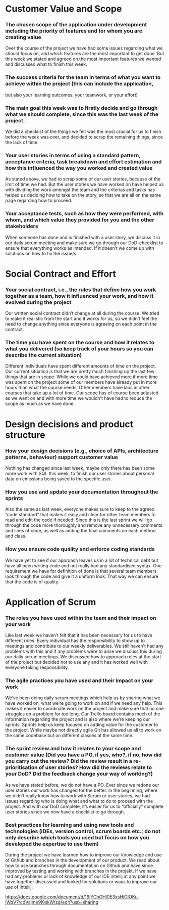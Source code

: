 # Customer Value and Scope
### The chosen scope of the application under development including the priority of features and for whom you are creating value
Over the course of the project we have had some issues regarding what we should focus on, and which features are the most important to get done. 
But this week we stated and agreed on the most important features we wanted and discussed what to finish this week.
### The success criteria for the team in terms of what you want to achieve within the project (this can include the application, 
but also your learning outcomes, your teamwork, or your effort)
### The main goal this week was to firstly decide and go through what we should complete, since this was the last week of the project. 
We did a checklist of the things we felt was the most crucial for us to finish before the week was over, and decided to scrap the remaining things, since the lack of time.
### Your user stories in terms of using a standard pattern, acceptance criteria, task breakdown and effort estimation and how this influenced the way you worked and created value
As stated above, we had to scrap some of our user stories, because of the limit of time we had. 
But the user stories we have worked on have helped us with dividing the work amongst the team and the criterias and tasks has helped us deciding how to take on the story, 
so that we are all on the same page regarding how to proceed.
### Your acceptance tests, such as how they were performed, with whom, and which value they provided for you and the other stakeholders
When someone has done and is finished with a user story, we discuss it in our daily scrum meeting and make sure we go through our DoD-checklist to ensure that everything 
works as intended. If it doesn’t we come up with solutions on how to fix the issue/s. 

# Social Contract and Effort
### Your social contract, i.e., the rules that define how you work together as a team, how it influenced your work, and how it evolved during the project
Our written social contract didn’t change at all during the course. We tried to make it realistic from the start and it works for us, 
so we didn’t feel the need to change anything since everyone is agreeing on each point in the contract.
### The time you have spent on the course and how it relates to what you delivered (so keep track of your hours so you can describe the current situation)
Different individuals have spent different amounts of time on the project. Our current situation is that we are pretty much finishing up the last few things that are in scope. 
While we could have achieved more if more time was spent on the project some of our members have already put in more hours than what the course needs. 
Other members have labs in other courses that take up a lot of time. Our scope has of course been adjusted as we went on and with more time we wouldn’t have had to reduce 
the scope as much as we have done.

# Design decisions and product structure
### How your design decisions (e.g., choice of APIs, architecture patterns, behaviour) support customer value
Nothing has changed since last week, maybe only there has been some more work with SQL this week, to finish our user stories about personal data on emissions 
being saved to the specific user.
### How you use and update your documentation throughout the sprints
Also the same as last week, everyone makes sure to keep to the agreed “code standard” that makes it easy and clear for other team members to read and edit the code if needed. 
Since this is the last sprint we will go through the code more thoroughly and remove any unnecessary comments and lines of code, 
as well as adding the final comments on each method and class.
### How you ensure code quality and enforce coding standards
We have yet to see if our approach leaves us in a lot of technical debt but have all been writing code and not really had any standardised syntax. 
One requirement we have for definition of done is that several team members look through the code and give it a uniform look. 
That way we can ensure that the code is of quality.

# Application of Scrum
### The roles you have used within the team and their impact on your work
Like last week we haven’t felt that it has been necessary for us to have different roles. 
Every individual has the responsibility to show up to meetings and contribute to our weekly deliverables. 
We still haven’t had any problems with this and if any problems were to arise we discuss this during our daily scrum meetings. 
We discussed how to approach roles at the start of the project but decided not to use any and it has worked well with everyone taking responsibility.
### The agile practices you have used and their impact on your work
We’ve been doing daily scrum meetings which help us by sharing what we have worked on, what we’re going to work on and if we need any help. 
This makes it easier to coordinate work on the project and make sure that no one struggles on a problem for too long. 
Our Trello board contains much of the information regarding the project and is also where we’re keeping our sprints. 
Sprints help us keep focused on adding value for the customer to the project. 
While maybe not directly agile Git has allowed us all to work on the same codebase but on different classes at the same time. 
### The sprint review and how it relates to your scope and customer value (Did you have a PO, if yes, who?, if no, how did you carry out the review? Did the review result in a re-prioritisation of user stories? How did the reviews relate to your DoD? Did the feedback change your way of working?)
As we have stated before, we do not have a PO. Ever since we redone our user stories our work has changed for the better. In the beginning, 
where we didn’t really know how to work with Scrum or user stories, we had issues regarding who is doing what and what to do to proceed with the project. 
And with our DoD complete, it’s easier for us to “officially” complete user stories since we now have a checklist to go through.
### Best practices for learning and using new tools and technologies (IDEs, version control, scrum boards etc.; do not only describe which tools you used but focus on how you developed the expertise to use them)
During the project we have learned how to improve our knowledge and use of Github and branches in the development of our product. 
We read about how to use branches through documentation on Github and have since improved by testing and working with branches in the projekt. 
If we have had any problems or lack of knowledge of our IDE intellij at any point we have together discussed and looked for solutions or ways to improve our use of intellij.

https://docs.google.com/document/d/19jYChOHl0E3xsHiOIOKu-jWqV7rcdVajme9I0skWrzg/edit?usp=sharing

